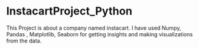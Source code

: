 # InstacartProject_Python
This Project is about a company named instacart. I have used  Numpy, Pandas , Matplotlib, Seaborn for getting insights and making visualizations from the data.
